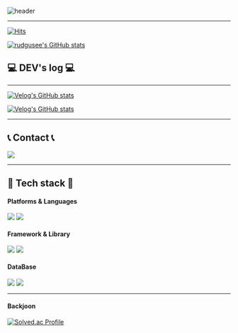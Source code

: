 ![header](https://capsule-render.vercel.app/api?type=waving&color=timeGradient&text=Welcome%20to%20rudgusee's%20GitHub%20&animation=twinkling&fontSize=35&fontAlignY=40&fontAlign=70&height=250)

*****
[![Hits](https://hits.seeyoufarm.com/api/count/incr/badge.svg?url=https%3A%2F%2Fgithub.com%2Frudgusee%2Frudgusee.git&count_bg=%23F08AFF&title_bg=%23555555&icon=github.svg&icon_color=%23E7E7E7&title=GITHUB&edge_flat=false)](https://hits.seeyoufarm.com)

[![rudgusee's GitHub stats](https://github-readme-stats.vercel.app/api?username=rudgusee&include_all_commits=true&theme=nord&hide_border=true&count_private=true)](https://github.com/rudgusee/github-readme-stats)

## 💻 DEV's log 💻
*****
[![Velog's GitHub stats](https://velog-readme-stats.vercel.app/api/badge?name=rudgusee)](https://velog.io/@rudgusee) 

[![Velog's GitHub stats](https://velog-readme-stats.vercel.app/api?name=rudgusee)](https://github.com/rudgusee/velog-readme-stats)

*****

## 📞 Contact 📞
<div style="display:flex; flex-direction:row;">
    <a href="mailto:rudgusee@gmail.com">
        <img src="https://img.shields.io/badge/Gmail-EA4335?style=for-the-badge&logo=Gmail&logoColor=white"> 
    </a>
</div>


*****

## 🔨 Tech stack 🔨
#### Platforms & Languages
**<img src="https://img.shields.io/badge/java-007396?style=for-the-badge&logo=java&logoColor=white">**
**<img src="https://img.shields.io/badge/python-3776AB?style=for-the badge&logo=python&logoColor=white">**
<br>

#### Framework & Library
**<img src="https://img.shields.io/badge/spring-6DB33F?style=for-the-badge&logo=spring&logoColor=white">**
**<img src="https://img.shields.io/badge/springboot-6DB33F?style=for-the-badge&logo=springboot&logoColor=white">**

#### DataBase
**<img src="https://img.shields.io/badge/oracle-F80000?style=for-the-badge&logo=oracle&logoColor=white">**
**<img src="https://img.shields.io/badge/mysql-4479A1?style=for-the-badge&logo=mysql&logoColor=white">**


*****
#### Backjoon
[![Solved.ac Profile](http://mazassumnida.wtf/api/generate_badge?boj=rudgusee)](https://solved.ac/rudgusee)<br/>

